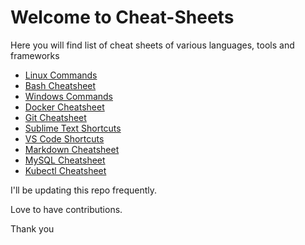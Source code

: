# Welcome to Cheat-Sheets

Here you will find list of cheat sheets of various languages, tools and frameworks 

- [Linux Commands](Linux-Commands.txt)
- [Bash Cheatsheet](Bash.md)
- [Windows Commands](Windows-Commands.txt)
- [Docker Cheatsheet](Docker.txt)
- [Git Cheatsheet](Git.txt)
- [Sublime Text Shortcuts](Sublime-Text.md)
- [VS Code Shortcuts](VSCode.md)
- [Markdown Cheatsheet](Markdown.md)
- [MySQL Cheatsheet](MySQL.md)
- [Kubectl Cheatsheet](Kubectl.txt)


I'll be updating this repo frequently.

Love to have contributions.

Thank you



